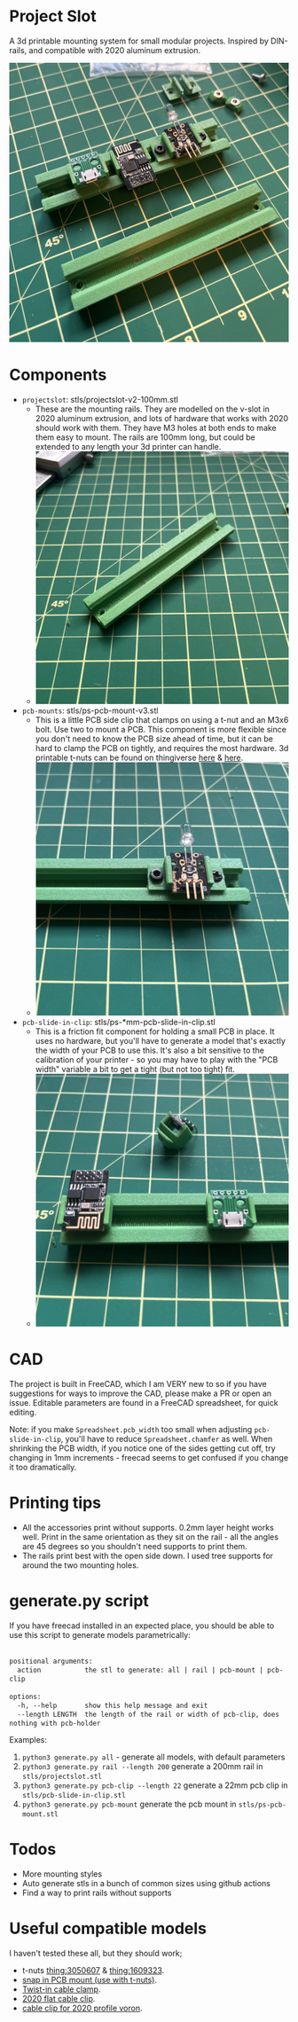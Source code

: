 # Project Slot

A 3d printable mounting system for small modular projects. Inspired by DIN-rails, and compatible with 2020 aluminum extrusion.

![photo of a full projectslot rail](images/projectslot-full.jpg)

# Components

- `projectslot`: stls/projectslot-v2-100mm.stl
    - These are the mounting rails. They are modelled on the v-slot in 2020 aluminum extrusion, and lots of hardware that works with 2020 should work with them. They have M3 holes at both ends to make them easy to mount. The rails are 100mm long, but could be extended to any length your 3d printer can handle.
    - ![photo of projectslot](images/projectslot.jpg)
- `pcb-mounts`: stls/ps-pcb-mount-v3.stl
    - This is a little PCB side clip that clamps on using a t-nut and an M3x6 bolt. Use two to mount a PCB. This component is more flexible since you don't need to know the PCB size ahead of time, but it can be hard to clamp the PCB on tightly, and requires the most hardware. 3d printable t-nuts can be found on thingiverse [here](https://www.thingiverse.com/thing:3050607) & [here](https://www.thingiverse.com/thing:1609323).
    - ![photo of pcb-mounts](images/pcb-mounts.jpg)
- `pcb-slide-in-clip`: stls/ps-*mm-pcb-slide-in-clip.stl
    - This is a friction fit component for holding a small PCB in place. It uses no hardware, but you'll have to generate a model that's exactly the width of your PCB to use this. It's also a bit sensitive to the calibration of your printer - so you may have to play with the "PCB width" variable a bit to get a tight (but not too tight) fit.
    - ![photo of pcb-slide-in-clip](images/pcb-slide-in-clip.jpg)

# CAD

The project is built in FreeCAD, which I am VERY new to so if you have suggestions for ways to improve the CAD, please make a PR or open an issue. Editable parameters are found in a FreeCAD spreadsheet, for quick editing.

Note: if you make `Spreadsheet.pcb_width` too small when adjusting `pcb-slide-in-clip`, you'll have to reduce `Spreadsheet.chamfer` as well. When shrinking the PCB width, if you notice one of the sides getting cut off, try changing in 1mm increments - freecad seems to get confused if you change it too dramatically.

# Printing tips

- All the accessories print without supports. 0.2mm layer height works well. Print in the same orientation as they sit on the rail - all the angles are 45 degrees so you shouldn't need supports to print them.
- The rails print best with the open side down. I used tree supports for around the two mounting holes.

# generate.py script

If you have freecad installed in an expected place, you should be able to use this script to generate models parametrically:

```Generate STLs dynamically from a FreeCAD file

positional arguments:
  action           the stl to generate: all | rail | pcb-mount | pcb-clip

options:
  -h, --help       show this help message and exit
  --length LENGTH  the length of the rail or width of pcb-clip, does nothing with pcb-holder
```

Examples:

1. `python3 generate.py all` - generate all models, with default parameters
2. `python3 generate.py rail --length 200` generate a 200mm rail in `stls/projectslot.stl`
3. `python3 generate.py pcb-clip --length 22` generate a 22mm pcb clip in `stls/pcb-slide-in-clip.stl`
4. `python3 generate.py pcb-mount` generate the pcb mount in `stls/ps-pcb-mount.stl`

# Todos

- More mounting styles
- Auto generate stls in a bunch of common sizes using github actions
- Find a way to print rails without supports

# Useful compatible models

I haven't tested these all, but they should work;

- t-nuts [thing:3050607](https://www.thingiverse.com/thing:3050607) & [thing:1609323](https://www.thingiverse.com/thing:1609323).
- [snap in PCB mount (use with t-nuts)](https://www.printables.com/model/304699-configurable-snap-in-pcb-mount).
- [Twist-in cable clamp](https://www.thingiverse.com/thing:2613532).
- [2020 flat cable clip](https://www.thingiverse.com/thing:2367717).
- [cable clip for 2020 profile voron](https://www.thingiverse.com/thing:5204184).